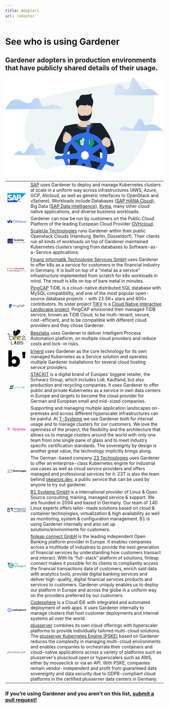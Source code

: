 ```yaml
---
title: Adopters
url: /adopter
---
```


# See who is using Gardener
##  Gardener adopters in production environments that have publicly shared details of their usage.
![teaser](https://raw.githubusercontent.com/gardener/documentation/master/website/adopter/images/teaser.svg)

|     |             |
| --- | ----------- |
|<img src="./images/sap.png" alt="SAP"/> | <a href="https://www.sap.com" target="_blank">SAP</a> uses Gardener to deploy and manage Kubernetes clusters at scale in a uniform way across infrastructures (AWS, Azure, GCP, Alicloud, as well as generic interfaces to OpenStack and vSphere). Workloads include Databases (<a href="https://www.sap.com/products/hana/cloud.html" target="_blank">SAP HANA Cloud</a>), Big Data (<a href="https://www.sap.com/products/data-intelligence.html" target="_blank">SAP Data Intelligence</a>), <a href="https://kyma-project.io" target="_blank">Kyma</a>, many other cloud native applications, and diverse business workloads. |
|<img src="./images/OVHcloud_master_logo_fullcolor_CMYK.png" alt="OVHcloud"/>| Gardener can now be run by customers on the Public Cloud Platform of the leading European Cloud Provider <a href="https://www.ovh.ie/" target="_blank">OVHcloud</a>. |
|<img src="./images/scaleup.png" alt="ScaleUp Technologies"/> | <a href="https://www.scaleuptech.com" target="_blank" >ScaleUp Technologies</a> runs Gardener within their public Openstack Clouds (Hamburg, Berlin, Düsseldorf). Their clients run all kinds of workloads on top of Gardener maintained Kubernetes clusters ranging from databases to Software-as-a-Service applications. |
|<img src="./images/fits.png" alt="Finanz Informatik Technologie Services GmbH"/>| <a href="https://f-i-ts.de/" target="_blank">Finanz Informatik Technologie Services GmbH</a> uses Gardener to offer k8s as a service for customers in the financial industry in Germany. It is built on top of a "metal as a service" infrastructure implemented from scratch for k8s workloads in mind. The result is k8s on top of bare metal in minutes. |
|<img src="./images/pingcap.jpeg" alt="PingCAP"/>| <a href="https://pingcap.com" target="_blank">PingCAP</a> TiDB, is a cloud-native distributed SQL database with MySQL compatibility, and one of the most popular open-source database projects - with 23.5K+ stars and 400+ contributors. Its sister project <a target="_blank" href="https://github.com/tikv/tikv">TiKV</a> is a <a target="_blank" href="https://landscape.cncf.io/card-mode">Cloud Native Interactive Landscape project</a>. PingCAP envisioned their managed TiDB service, known as TiDB Cloud, to be multi-tenant, secure, cost-efficient, and to be compatible with different cloud providers and they chose Gardener. |
|<img src="./images/beezlab.png" alt="Beezlabs" width="90px" />| <a href="https://www.beezlabs.com/" target="_blank">Beezlabs</a> uses Gardener to deliver Intelligent Process Automation platform, on multiple cloud providers and reduce costs and lock-in risks. |
|<img src="./images/bnerd.png" alt="b’nerd" width="90px" />| <a href="https://bnerd.com/de" target="_blank">b’nerd</a> uses Gardener as the core technology for its own managed Kubernetes as a Service solution and operates multiple Gardener installations for several cloud hosting service providers. |
|<img src="./images/stackit.png" alt="STACKIT"/>| <a href="https://stackit.de/en" target="_blank">STACKIT</a> is a digital brand of Europes’ biggest retailer, the Schwarz Group, which includes Lidl, Kaufland, but also production and recycling companies. It uses Gardener to offer public and private Kubernetes as a service in own data centers in Europe and targets to become the cloud provider for German and European small and mid-sized companies. |
|<img src="./images/tsystems.png" alt="T-Systems"/>| Supporting and managing multiple application landscapes on-premises and across different hyperscaler infrastructures can be painful. At <a href="https://www.t-systems.com/" target="_blank">T-Systems</a> we use Gardener both for internal usage and to manage clusters for our customers. We love the openness of the project, the flexibility and the architecture that allows us to manage clusters around the world with only one team from one single pane of glass and to meet industry specific certification standards. The sovereignty by design is another great value, the technology implicitly brings along. |
|<img src="./images/23technologies.png" alt="23 Technologies"/>| The German-based company <a href="https://23technologies.cloud" target="_blank">23 Technologies</a> uses Gardener to offer an enterprise-class Kubernetes engine for industrial use cases as well as cloud service providers and offers managed and professional services for it. 23T is also the team behind <a href="https://okeanos.dev" target="_blank">okeanos.dev</a>, a public service  that can be used by anyone to try out gardener. |
|<img src="./images/b1-systems.png" alt="B1 Systems GmbH"/>| <a href="https://www.b1-systems.de" target="_blank">B1 Systems GmbH</a> is a international provider of Linux &amp; Open Source consulting, training, managed service &amp; support. We are founded in 2004 and based in Germany. Our team of 140 Linux experts offers tailor-made solutions based on cloud &amp; container technologies, virtualization &amp; high availability as well as monitoring, system &amp; configuration management. B1 is using Gardener internally and also set up solutions/environments for customers. |
|<img src="./images/finleap-connect.png" alt="finleap connect GmbH"/>| <a href="https://connect.finleap.com" target="_blank">finleap connect GmbH</a> is the leading independent Open Banking platform provider in Europe. It enables companies across a multitude of industries to provide the next generation of financial services by understanding how customers transact and interact. With its “full-stack” platform of solutions, finleap connect makes it possible for its clients to compliantly access the financial transactions data of customers, enrich said data with analytics tools, provide digital banking services and deliver high-quality, digital financial services products and services to customers. Gardener uniquly enables us to deploy our platform in Europe and across the globe in a uniform way on the providers preferred by our customers.
|<img src="./images/codesphere.png" alt="Codesphere"/>| <a href="https://codesphere.com" target="_blank">Codesphere</a> is a Cloud IDE with integrated and automated deployment of web apps. It uses Gardener internally to manage clusters that host customer deployments and internal systems all over the world.
|<img src="./images/plusserver.png" alt="plusserver"/>| <a href="https://plusserver.com/en" target="_blank">plusserver</a> combines its own cloud offerings with hyperscaler platforms to provide individually tailored multi-cloud solutions. The <a href="https://www.plusserver.com/en/produkte/managed-kubernetes" target="_blank">plusserver Kubernetes Engine (PSKE)</a> based on Gardener reduces the complexity in managing multi-cloud environments and enables companies to orchestrate their containers and cloud-native applications across a variety of platforms such as plusserver's pluscloud open or hyperscalers such as AWS, either by mouseclick or via an API. With PSKE, companies remain vendor-independent and profit from guaranteed data sovereignty and data security due to GDPR-compliant cloud platforms in the certified plusserver data centers in Germany.

### If you’re using Gardener and you aren’t on this list, [submit a pull request!](https://github.dev/gardener/documentation/blob/master/website/adopter/_index.md)
